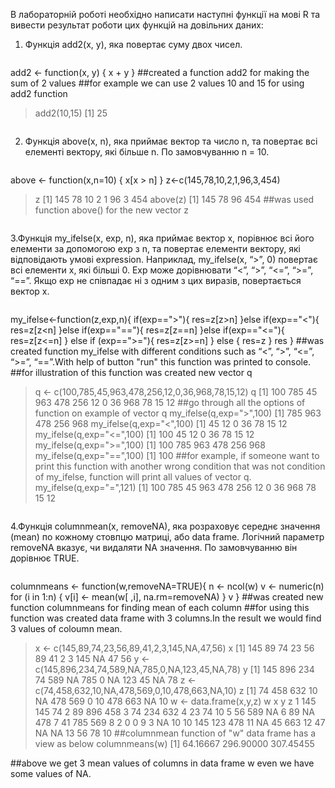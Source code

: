 В лабораторній роботі необхідно написати наступні функції на мові R та вивести
результат роботи цих функцій на довільних даних:
  1. Функція add2(x, y), яка повертає суму двох чисел.
```R
```
add2 <- function(x, y) {
     x + y
}
##created a function add2 for making the sum of 2 values
##for example we can use 2 values 10 and 15 for using add2 function
> add2(10,15)
[1] 25
```R
```
2. Функція above(x, n), яка приймає вектор та число n, та повертає всі
елементі вектору, які більше n. По замовчуванню n = 10.
```R
```
above <- function(x,n=10) {
      x[x > n]
}
z<-c(145,78,10,2,1,96,3,454)
> z
[1] 145  78  10   2   1  96   3 454
> above(z)
[1] 145  78  96 454
##was used function above() for the new vector z
```R
```
3.Функція my_ifelse(x, exp, n), яка приймає вектор x, порівнює всі його
елементи за допомогою exp з n, та повертає елементи вектору, які
відповідають умові expression. Наприклад, my_ifelse(x, “>”, 0) повертає всі
елементи x, які більші 0. Exp може дорівнювати “<”, “>”, “<=”, “>=”, “==”.
Якщо exp не співпадає ні з одним з цих виразів, повертається вектор x.
```R
```
my_ifelse<-function(z,exp,n){
  if(exp==">"){
    res=z[z>n]
  }else if(exp=="<"){
    res=z[z<n]
  }else if(exp=="=="){
    res=z[z==n]
  }else if(exp=="<="){
    res=z[z<=n]
  } else if (exp==">="){
    res=z[z>=n]
  } 
  else { 
    res=z
  }
  res
}
##was created function my_ifelse with different conditions such as “<”, “>”, “<=”, “>=”, “==”.With help of button "run" this function was printed to console.
##for illustration of this function was created new vector q
> q <- c(100,785,45,963,478,256,12,0,36,968,78,15,12)
> q
[1] 100 785  45 963 478 256  12   0  36 968  78  15  12
##go through all the options of function on example of vector q
> my_ifelse(q,exp=">",100)
[1] 785 963 478 256 968
> my_ifelse(q,exp="<",100)
[1] 45 12  0 36 78 15 12
> my_ifelse(q,exp="<=",100)
[1] 100  45  12   0  36  78  15  12
> my_ifelse(q,exp=">=",100)
[1] 100 785 963 478 256 968
> my_ifelse(q,exp="==",100)
[1] 100
##for example, if someone want to print this function with another wrong condition that was not condition of my_ifelse, function will print all values of vector q.
> my_ifelse(q,exp="=",121)
[1] 100 785  45 963 478 256  12   0  36 968  78  15  12
```R
```
4.Функція columnmean(x, removeNA), яка розраховує середнє значення
(mean) по кожному стовпцю матриці, або data frame. Логічний параметр
removeNA вказує, чи видаляти NA значення. По замовчуванню він
дорівнює TRUE.
```R
```
columnmeans <- function(w,removeNA=TRUE){
          n <- ncol(w)
          v <- numeric(n)
         for (i in 1:n) {
       v[i] <- mean(w[ ,i], na.rm=removeNA)
 }
  v
}
##was created new function columnmeans for finding mean of each column
##for using this function was created data frame with 3 columns.In the result we would  find 3 values of coloumn mean.
> x <- c(145,89,74,23,56,89,41,2,3,145,NA,47,56)
> x
[1] 145  89  74  23  56  89  41   2   3 145  NA  47  56
> y <-c(145,896,234,74,589,NA,785,0,NA,123,45,NA,78)
> y
[1] 145 896 234  74 589  NA 785   0  NA 123  45  NA  78
> z <- c(74,458,632,10,NA,478,569,0,10,478,663,NA,10)
> z
[1]  74 458 632  10  NA 478 569   0  10 478 663  NA  10
> w <- data.frame(x,y,z)
> w
x   y   z
1  145 145  74
2   89 896 458
3   74 234 632
4   23  74  10
5   56 589  NA
6   89  NA 478
7   41 785 569
8    2   0   0
9    3  NA  10
10 145 123 478
11  NA  45 663
12  47  NA  NA
13  56  78  10
##columnmean function of "w" data frame has a view as below
> columnmeans(w)
[1]  64.16667 296.90000 307.45455

##above we get 3 mean values of columns in data frame w even we have some values of NA.

